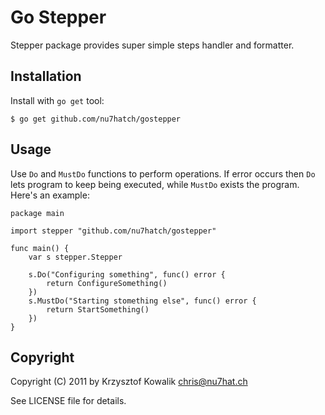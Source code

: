 # Go Stepper

Stepper package provides super simple steps handler and
formatter.

## Installation

Install with `go get` tool:

	$ go get github.com/nu7hatch/gostepper

## Usage

Use `Do` and `MustDo` functions to perform operations. If error
occurs then `Do` lets program to keep being executed, while `MustDo`
exists the program. Here's an example:

	package main
	
	import stepper "github.com/nu7hatch/gostepper"

	func main() {
	    var s stepper.Stepper

	    s.Do("Configuring something", func() error {
            return ConfigureSomething()
        })
        s.MustDo("Starting stomething else", func() error {
            return StartSomething()
        })
	}

## Copyright

Copyright (C) 2011 by Krzysztof Kowalik <chris@nu7hat.ch>

See LICENSE file for details.
